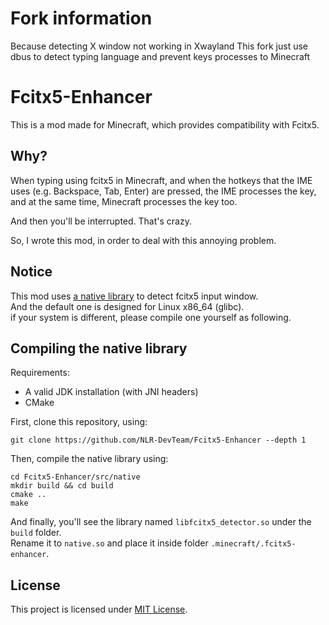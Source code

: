 # Fork information

Because detecting X window not working in Xwayland
This fork just use dbus to detect typing language and prevent keys processes to Minecraft

# Fcitx5-Enhancer

This is a mod made for Minecraft, which provides compatibility with Fcitx5.

## Why?

When typing using fcitx5 in Minecraft, and when the hotkeys that the IME uses (e.g. Backspace, Tab, Enter) are pressed,
the IME processes the key, and at the same time, Minecraft processes the key too.

And then you'll be interrupted. That's crazy.

So, I wrote this mod, in order to deal with this annoying problem.

## Notice

This mod uses [a native library](/src/native/) to detect fcitx5 input window.  
And the default one is designed for Linux x86_64 (glibc).  
if your system is different, please compile one yourself as following.

## Compiling the native library

Requirements:
 - A valid JDK installation (with JNI headers)
 - CMake

First, clone this repository, using:
```shell
git clone https://github.com/NLR-DevTeam/Fcitx5-Enhancer --depth 1
```

Then, compile the native library using:
```shell
cd Fcitx5-Enhancer/src/native
mkdir build && cd build
cmake ..
make
```

And finally, you'll see the library named `libfcitx5_detector.so` under the `build` folder.  
Rename it to `native.so` and place it inside folder `.minecraft/.fcitx5-enhancer`.

## License
This project is licensed under [MIT License](/LICENSE.txt).
